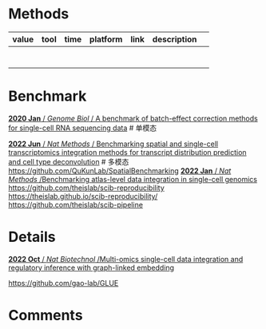 # Methods




| value | tool | time | platform | link | description |  |
| ----- | ---- | ---- | -------- | ---- | ----------- | - |
|       |      |      |          |      |             |  |
|       |      |      |          |      |             |  |
|       |      |      |          |      |             |  |
|       |      |      |          |      |             |  |
|       |      |      |          |      |             |  |
|       |      |      |          |      |             |  |
|       |      |      |          |      |             |  |

# Benchmark
[**2020 Jan** / *Genome Biol* / A benchmark of batch-effect correction methods for single-cell RNA sequencing data](https://pubmed.ncbi.nlm.nih.gov/31948481/) # 单模态


[**2022 Jun** / *Nat Methods* / Benchmarking spatial and single-cell transcriptomics integration methods for transcript distribution prediction and cell type deconvolution](https://www.nature.com/articles/s41592-022-01480-9) # 多模态
<https://github.com/QuKunLab/SpatialBenchmarking>
[**2022 Jan** / *Nat Methods* /Benchmarking atlas-level data integration in single-cell genomics](https://www.nature.com/articles/s41592-021-01336-8)
<https://github.com/theislab/scib-reproducibility>
<https://theislab.github.io/scib-reproducibility/>
<https://github.com/theislab/scib-pipeline>

# Details




[**2022 Oct** / *Nat Biotechnol* /Multi-omics single-cell data integration and regulatory inference with graph-linked embedding](https://www.nature.com/articles/s41587-022-01284-4)

<https://github.com/gao-lab/GLUE>


# Comments
